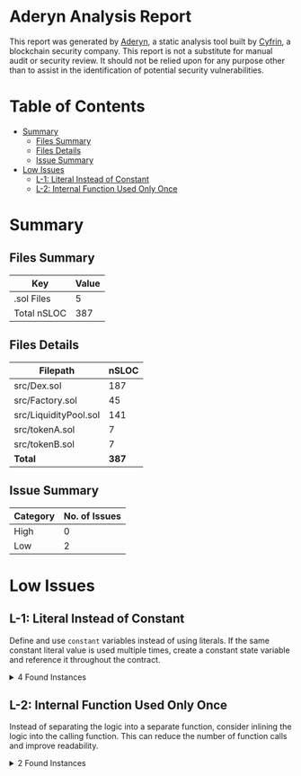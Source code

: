 # Aderyn Analysis Report

This report was generated by [Aderyn](https://github.com/Cyfrin/aderyn), a static analysis tool built by [Cyfrin](https://cyfrin.io), a blockchain security company. This report is not a substitute for manual audit or security review. It should not be relied upon for any purpose other than to assist in the identification of potential security vulnerabilities.
# Table of Contents

- [Summary](#summary)
  - [Files Summary](#files-summary)
  - [Files Details](#files-details)
  - [Issue Summary](#issue-summary)
- [Low Issues](#low-issues)
  - [L-1: Literal Instead of Constant](#l-1-literal-instead-of-constant)
  - [L-2: Internal Function Used Only Once](#l-2-internal-function-used-only-once)


# Summary

## Files Summary

| Key | Value |
| --- | --- |
| .sol Files | 5 |
| Total nSLOC | 387 |


## Files Details

| Filepath | nSLOC |
| --- | --- |
| src/Dex.sol | 187 |
| src/Factory.sol | 45 |
| src/LiquidityPool.sol | 141 |
| src/tokenA.sol | 7 |
| src/tokenB.sol | 7 |
| **Total** | **387** |


## Issue Summary

| Category | No. of Issues |
| --- | --- |
| High | 0 |
| Low | 2 |


# Low Issues

## L-1: Literal Instead of Constant

Define and use `constant` variables instead of using literals. If the same constant literal value is used multiple times, create a constant state variable and reference it throughout the contract.

<details><summary>4 Found Instances</summary>


- Found in src/LiquidityPool.sol [Line: 143](src/LiquidityPool.sol#L143)

	```solidity
	        uint256 amountInWithFee = amountIn * 997;
	```

- Found in src/LiquidityPool.sol [Line: 145](src/LiquidityPool.sol#L145)

	```solidity
	        uint256 denominator = reserveIn * 1000 + amountInWithFee;
	```

- Found in src/LiquidityPool.sol [Line: 157](src/LiquidityPool.sol#L157)

	```solidity
	        uint256 numerator = reserveIn * amountOut * 1000;
	```

- Found in src/LiquidityPool.sol [Line: 158](src/LiquidityPool.sol#L158)

	```solidity
	        uint256 denominator = (reserveOut - amountOut) * 997;
	```

</details>



## L-2: Internal Function Used Only Once

Instead of separating the logic into a separate function, consider inlining the logic into the calling function. This can reduce the number of function calls and improve readability.

<details><summary>2 Found Instances</summary>


- Found in src/LiquidityPool.sol [Line: 37](src/LiquidityPool.sol#L37)

	```solidity
	    function min(uint256 x, uint256 y) internal pure returns (uint256) {
	```

- Found in src/LiquidityPool.sol [Line: 41](src/LiquidityPool.sol#L41)

	```solidity
	    function sqrt(uint256 x) internal pure returns (uint256 y) {
	```

</details>



